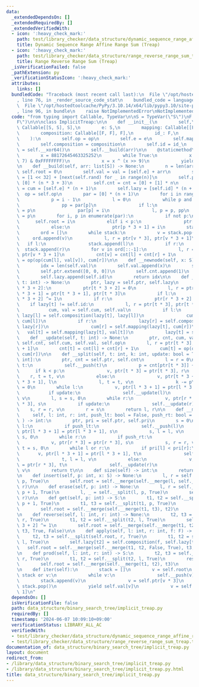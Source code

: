 ```yaml
---
data:
  _extendedDependsOn: []
  _extendedRequiredBy: []
  _extendedVerifiedWith:
  - icon: ':heavy_check_mark:'
    path: test/library_checker/data_structure/dynamic_sequence_range_affine_range_sum_treap.test.py
    title: Dynamic Sequence Range Affine Range Sum (Treap)
  - icon: ':heavy_check_mark:'
    path: test/library_checker/data_structure/range_reverse_range_sum_treap.test.py
    title: Range Reverse Range Sum (Treap)
  _isVerificationFailed: false
  _pathExtension: py
  _verificationStatusIcon: ':heavy_check_mark:'
  attributes:
    links: []
  bundledCode: "Traceback (most recent call last):\n  File \"/opt/hostedtoolcache/PyPy/3.10.14/x64/lib/pypy3.10/site-packages/onlinejudge_verify/documentation/build.py\"\
    , line 76, in _render_source_code_stat\n    bundled_code = language.bundle(\n\
    \  File \"/opt/hostedtoolcache/PyPy/3.10.14/x64/lib/pypy3.10/site-packages/onlinejudge_verify/languages/python.py\"\
    , line 96, in bundle\n    raise NotImplementedError\nNotImplementedError\n"
  code: "from typing import Callable, TypeVar\n\nS = TypeVar(\"S\")\nF = TypeVar(\"\
    F\")\n\n\nclass ImplicitTreap:\n\n    def __init__(\n        self,\n        op:\
    \ Callable[[S, S], S],\n        e: S,\n        mapping: Callable[[F, S], S],\n\
    \        composition: Callable[[F, F], F],\n        id_: F,\n        arr: list[S],\n\
    \    ):\n        self.op = op\n        self.e = e\n        self.mapping = mapping\n\
    \        self.composition = composition\n        self.id = id_\n        self.rand\
    \ = self.__xor64()\n        self.__build(arr)\n\n    @staticmethod\n    def __xor64():\n\
    \        x = 88172645463325252\n        while True:\n            x = x ^ ((x <<\
    \ 7) & 0xFFFFFFFF)\n            x = x ^ (x >> 9)\n            yield x & 0xFFFFFFFF\n\
    \n    def __build(self, arr: list[S]) -> None:\n        n = len(arr)\n       \
    \ self.root = 0\n        self.val = val = [self.e] + arr\n        self.pri = pri\
    \ = [1 << 32] + [next(self.rand) for _ in range(n)]\n        self.ptr = ptr =\
    \ [0] * (n * 3 + 3)\n        self.cnt = cnt = [0] + [1] * n\n        self.cum\
    \ = cum = [self.e] * (n + 1)\n        self.lazy = [self.id] * (n + 1)\n      \
    \  op = self.op\n        par = [0] * (n + 1)\n        for i in range(2, n + 1):\n\
    \            p = i - 1\n            l = 0\n            while p and pri[i] > pri[p]:\n\
    \                pp = par[p]\n                if l:\n                    par[l]\
    \ = p\n                par[p] = i\n                l, p = p, pp\n            par[i]\
    \ = p\n        for i, p in enumerate(par):\n            if not p:\n          \
    \      self.root = i\n            elif i < p:\n                ptr[p * 3] = i\n\
    \            else:\n                ptr[p * 3 + 1] = i\n        stack = [self.root]\n\
    \        ord = []\n        while stack:\n            v = stack.pop()\n       \
    \     ord.append(v)\n            l, r = ptr[v * 3], ptr[v * 3 + 1]\n         \
    \   if l:\n                stack.append(l)\n            if r:\n              \
    \  stack.append(r)\n        for v in ord[::-1]:\n            l, r = ptr[v * 3],\
    \ ptr[v * 3 + 1]\n            cnt[v] = cnt[l] + cnt[r] + 1\n            cum[v]\
    \ = op(op(cum[l], val[v]), cum[r])\n\n    def __newnode(self, x: S) -> int:\n\
    \        idx = len(self.val)\n        self.val.append(x)\n        self.pri.append(next(self.rand))\n\
    \        self.ptr.extend([0, 0, 0])\n        self.cnt.append(1)\n        self.cum.append(self.e)\n\
    \        self.lazy.append(self.id)\n        return idx\n\n    def __push(self,\
    \ t: int) -> None:\n        ptr, lazy = self.ptr, self.lazy\n        if ptr[t\
    \ * 3 + 2]:\n            ptr[t * 3 + 2] = 0\n            l, r = ptr[t * 3], ptr[t\
    \ * 3 + 1] = ptr[t * 3 + 1], ptr[t * 3]\n            if l:\n                ptr[l\
    \ * 3 + 2] ^= 1\n            if r:\n                ptr[r * 3 + 2] ^= 1\n    \
    \    if lazy[t] != self.id:\n            l, r = ptr[t * 3], ptr[t * 3 + 1]\n \
    \           cum, val = self.cum, self.val\n            if l:\n               \
    \ lazy[l] = self.composition(lazy[t], lazy[l])\n                cum[l] = self.mapping(lazy[t],\
    \ cum[l])\n            if r:\n                lazy[r] = self.composition(lazy[t],\
    \ lazy[r])\n                cum[r] = self.mapping(lazy[t], cum[r])\n         \
    \   val[t] = self.mapping(lazy[t], val[t])\n            lazy[t] = self.id\n\n\
    \    def __update(self, t: int) -> None:\n        ptr, cnt, cum, val, op = self.ptr,\
    \ self.cnt, self.cum, self.val, self.op\n        l, r = ptr[t * 3], ptr[t * 3\
    \ + 1]\n        cnt[t] = cnt[l] + cnt[r] + 1\n        cum[t] = op(op(cum[l], val[t]),\
    \ cum[r])\n\n    def __split(self, t: int, k: int, update: bool = True) -> tuple[int,\
    \ int]:\n        ptr, cnt = self.ptr, self.cnt\n        l = r = 0\n        while\
    \ t:\n            self.__push(t)\n            p = cnt[ptr[t * 3]] + 1\n      \
    \      if k < p:\n                v, ptr[t * 3] = ptr[t * 3], r\n            \
    \    r, t = t, v\n            else:\n                v, ptr[t * 3 + 1] = ptr[t\
    \ * 3 + 1], l\n                l, t = t, v\n                k -= p\n        s\
    \ = 0\n        while l:\n            v, ptr[l * 3 + 1] = ptr[l * 3 + 1], s\n \
    \           if update:\n                self.__update(l)\n            s, l = l,\
    \ v\n        l, s = s, 0\n        while r:\n            v, ptr[r * 3] = ptr[r\
    \ * 3], s\n            if update:\n                self.__update(r)\n        \
    \    s, r = r, v\n        r = s\n        return l, r\n\n    def __merge(\n   \
    \     self, l: int, r: int, push_lt: bool = False, push_rt: bool = False\n   \
    \ ) -> int:\n        ptr, pri = self.ptr, self.pri\n        s = 0\n        while\
    \ l:\n            if push_lt:\n                self.__push(l)\n            v,\
    \ ptr[l * 3 + 1] = ptr[l * 3 + 1], s\n            s, l = l, v\n        l, s =\
    \ s, 0\n        while r:\n            if push_rt:\n                self.__push(r)\n\
    \            v, ptr[r * 3] = ptr[r * 3], s\n            s, r = r, v\n        r,\
    \ t = s, 0\n        while l or r:\n            if pri[l] < pri[r]:\n         \
    \       v, ptr[l * 3 + 1] = ptr[l * 3 + 1], t\n                self.__update(l)\n\
    \                t, l = l, v\n            else:\n                v, ptr[r * 3]\
    \ = ptr[r * 3], t\n                self.__update(r)\n                t, r = r,\
    \ v\n        return t\n\n    def size(self) -> int:\n        return self.cnt[self.root]\n\
    \n    def insert(self, p: int, x: S) -> None:\n        l, r = self.__split(self.root,\
    \ p, True)\n        self.root = self.__merge(self.__merge(l, self.__newnode(x)),\
    \ r)\n\n    def erase(self, p: int) -> None:\n        l, r = self.__split(self.root,\
    \ p + 1, True)\n        l, _ = self.__split(l, p, True)\n        self.root = self.__merge(l,\
    \ r)\n\n    def get(self, p: int) -> S:\n        t1, t2 = self.__split(self.root,\
    \ p + 1, True)\n        t1, t3 = self.__split(t1, p, True)\n        res = self.val[t3]\n\
    \        self.root = self.__merge(self.__merge(t1, t3), t2)\n        return res\n\
    \n    def reverse(self, l: int, r: int) -> None:\n        t2, t3 = self.__split(self.root,\
    \ r, True)\n        t1, t2 = self.__split(t2, l, True)\n        self.ptr[t2 *\
    \ 3 + 2] ^= 1\n        self.root = self.__merge(self.__merge(t1, t2, False, True),\
    \ t3, True, False)\n\n    def apply(self, l: int, r: int, f: F) -> None:\n   \
    \     t2, t3 = self.__split(self.root, r, True)\n        t1, t2 = self.__split(t2,\
    \ l, True)\n        self.lazy[t2] = self.composition(f, self.lazy[t2])\n     \
    \   self.root = self.__merge(self.__merge(t1, t2, False, True), t3, True, False)\n\
    \n    def prod(self, l: int, r: int) -> S:\n        t2, t3 = self.__split(self.root,\
    \ r, True)\n        t1, t2 = self.__split(t2, l, True)\n        res = self.cum[t2]\n\
    \        self.root = self.__merge(self.__merge(t1, t2), t3)\n        return res\n\
    \n    def iter(self):\n        stack = []\n        v = self.root\n        while\
    \ stack or v:\n            while v:\n                self.__push(v)\n        \
    \        stack.append(v)\n                v = self.ptr[v * 3]\n            v =\
    \ stack.pop()\n            yield self.val[v]\n            v = self.ptr[v * 3 +\
    \ 1]\n"
  dependsOn: []
  isVerificationFile: false
  path: data_structure/binary_search_tree/implicit_treap.py
  requiredBy: []
  timestamp: '2024-06-07 10:09:10+09:00'
  verificationStatus: LIBRARY_ALL_AC
  verifiedWith:
  - test/library_checker/data_structure/dynamic_sequence_range_affine_range_sum_treap.test.py
  - test/library_checker/data_structure/range_reverse_range_sum_treap.test.py
documentation_of: data_structure/binary_search_tree/implicit_treap.py
layout: document
redirect_from:
- /library/data_structure/binary_search_tree/implicit_treap.py
- /library/data_structure/binary_search_tree/implicit_treap.py.html
title: data_structure/binary_search_tree/implicit_treap.py
---
```


